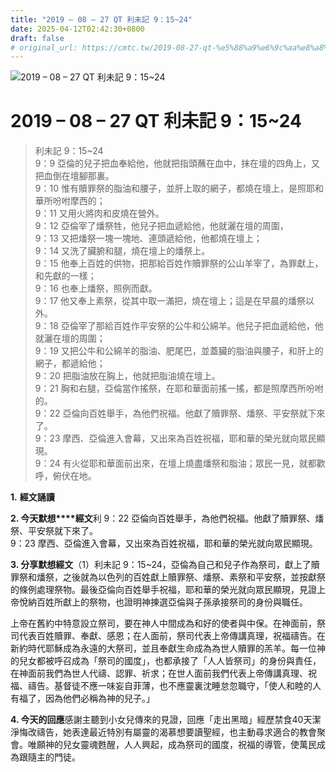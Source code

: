 ```yaml
---
title: "2019 – 08 – 27 QT 利未記 9：15~24"
date: 2025-04-12T02:42:30+0800
draft: false
# original_url: https://cmtc.tw/2019-08-27-qt-%e5%88%a9%e6%9c%aa%e8%a8%98-9%ef%bc%9a1524
---
```


![2019 – 08 – 27 QT 利未記 9：15~24](/images/qt.jpg   "2019 – 08 – 27 QT 利未記 9：15~24")

# 2019 – 08 – 27 QT 利未記 9：15~24

> 利未記 9：15~24  
> 9：9 亞倫的兒子把血奉給他，他就把指頭蘸在血中，抹在壇的四角上，又把血倒在壇腳那裏。  
> 9：10 惟有贖罪祭的脂油和腰子，並肝上取的網子，都燒在壇上，是照耶和華所吩咐摩西的；  
> 9：11 又用火將肉和皮燒在營外。  
> 9：12 亞倫宰了燔祭牲，他兒子把血遞給他，他就灑在壇的周圍，  
> 9：13 又把燔祭一塊一塊地、連頭遞給他，他都燒在壇上；  
> 9：14 又洗了臟腑和腿，燒在壇上的燔祭上。  
> 9：15 他奉上百姓的供物，把那給百姓作贖罪祭的公山羊宰了，為罪獻上，和先獻的一樣；  
> 9：16 也奉上燔祭，照例而獻。  
> 9：17 他又奉上素祭，從其中取一滿把，燒在壇上；這是在早晨的燔祭以外。  
> 9：18 亞倫宰了那給百姓作平安祭的公牛和公綿羊。他兒子把血遞給他，他就灑在壇的周圍；  
> 9：19 又把公牛和公綿羊的脂油、肥尾巴，並蓋臟的脂油與腰子，和肝上的網子，都遞給他；  
> 9：20 把脂油放在胸上，他就把脂油燒在壇上。  
> 9：21 胸和右腿，亞倫當作搖祭，在耶和華面前搖一搖，都是照摩西所吩咐的。  
> 9：22 亞倫向百姓舉手，為他們祝福。他獻了贖罪祭、燔祭、平安祭就下來了。  
> 9：23 摩西、亞倫進入會幕，又出來為百姓祝福，耶和華的榮光就向眾民顯現。  
> 9：24 有火從耶和華面前出來，在壇上燒盡燔祭和脂油；眾民一見，就都歡呼，俯伏在地。

**1.** **經文誦讀**

**2. 今天默想****經文**利 9：22 亞倫向百姓舉手，為他們祝福。他獻了贖罪祭、燔祭、平安祭就下來了。  
9：23 摩西、亞倫進入會幕，又出來為百姓祝福，耶和華的榮光就向眾民顯現。

**3. 分享默想經文**（1）利未記 9：15~24，亞倫為自己和兒子作為祭司，獻上了贖罪祭和燔祭，之後就為以色列的百姓獻上贖罪祭、燔祭、素祭和平安祭，並按獻祭的條例處理祭物。最後亞倫向百姓舉手祝福，耶和華的榮光就向眾民顯現，見證上帝悅納百姓所獻上的祭物，也證明神揀選亞倫與子孫承接祭司的身份與職任。

上帝在舊約中特意設立祭司，要在神人中間成為和好的使者與中保。在神面前，祭司代表百姓贖罪、奉獻、感恩；在人面前，祭司代表上帝傳講真理，祝福禱告。在新約時代耶穌成為永遠的大祭司，並且奉獻生命成為為世人贖罪的羔羊。每一位神的兒女都被呼召成為「祭司的國度」，也都承接了「人人皆祭司」的身份與責任，在神面前我們為世人代禱、認罪、祈求；在世人面前我們代表上帝傳講真理、祝福、禱告。基督徒不應一味妄自菲薄，也不應靈裏沈睡怠忽職守，「使人和睦的人有福了，因為他們必稱為神的兒子。」

**4. 今天的回應**感謝主聽到小女兒傳來的見證，回應「走出黑暗」經歷禁食40天潔淨悔改禱告，她表達最近特別有屬靈的渴慕想要讀聖經，也主動尋求適合的教會聚會。唯願神的兒女靈魂甦醒，人人興起，成為祭司的國度，祝福的導管，使萬民成為跟隨主的門徒。